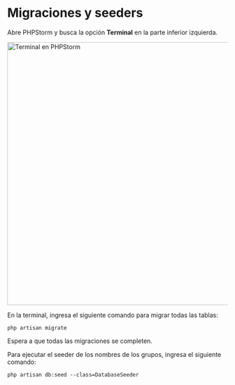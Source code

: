 # Migraciones y seeders

<procedure title="Ejecutar Migraciones y Seeders" id="ejecutar-migraciones-seeders">
<step>
    <p>Abre PHPStorm y busca la opción <strong>Terminal</strong> en la parte inferior izquierda.</p>
    <img src="storm.png" alt="Terminal en PHPStorm" width="600"/>
</step>
<step>
    <p>En la terminal, ingresa el siguiente comando para migrar todas las tablas:</p>
    <pre><code class="language-bash">php artisan migrate</code></pre>
    <p>Espera a que todas las migraciones se completen.</p>
</step>
<step>
    <p>Para ejecutar el seeder de los nombres de los grupos, ingresa el siguiente comando:</p>
    <pre><code class="language-bash">php artisan db:seed --class=DatabaseSeeder</code></pre>
</step>
</procedure>
